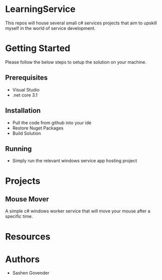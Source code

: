# LearningService
This repos will house several small c# services projects that aim to upskill myself in the world of service development.

# Getting Started
Please follow the below steps to setup the solution on your machine. 

## Prerequisites
* Visual Studio 
* .net core 3.1

## Installation
* Pull the code from github into your ide
* Restore Nuget Packages
* Build Solution

## Running
* Simply run the relevant  windows service app hosting project

# Projects
## Mouse Mover 
A simple c# windows worker service that will move your mouse after a specific time. 


# Resources


# Authors
* Sashen Govender



